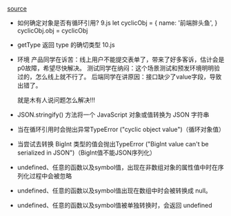 [source](https://juejin.cn/post/7017588385615200270)
- 如何确定对象是否有循环引用? 9.js
  let cyclicObj = {
    name: '前端胖头鱼',
  }
  cyclicObj.obj = cyclicObj
- getType 返回 type 的确切类型 10.js


- 环境
  产品同学在诉苦：线上用户不能提交表单了，带来了好多客诉，估计会是p0故障，希望尽快解决。
  测试同学在纳闷：这个场景测试和预发环境明明验过的，怎么线上就不行了。
  后端同学在讲原因：接口缺少了value字段，导致出错了。

  就是木有人说问题怎么解决!!!

- JSON.stringify()  方法将一个 JavaScript 对象或值转换为 JSON 字符串

- 当在循环引用时会抛出异常TypeError ("cyclic object value")（循环对象值）

- 当尝试去转换 BigInt 类型的值会抛出TypeError ("BigInt value can't be serialized in JSON")（BigInt值不能JSON序列化）

- undefined、任意的函数以及symbol值，出现在非数组对象的属性值中时在序列化过程中会被忽略
- undefined、任意的函数以及symbol值出现在数组中时会被转换成 null。
- undefined、任意的函数以及symbol值被单独转换时，会返回 undefined

